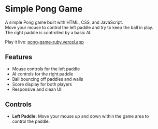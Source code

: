 # Simple Pong Game

A simple Pong game built with HTML, CSS, and JavaScript.  
Move your mouse to control the left paddle and try to keep the ball in play. The right paddle is controlled by a basic AI.

Play it live: [pong-game-ruby.vercel.app](https://pong-game-ruby.vercel.app/)


## Features

- Mouse controls for the left paddle
- AI controls for the right paddle
- Ball bouncing off paddles and walls
- Score display for both players
- Responsive and clean UI

## Controls

- **Left Paddle:** Move your mouse up and down within the game area to control the paddle.
